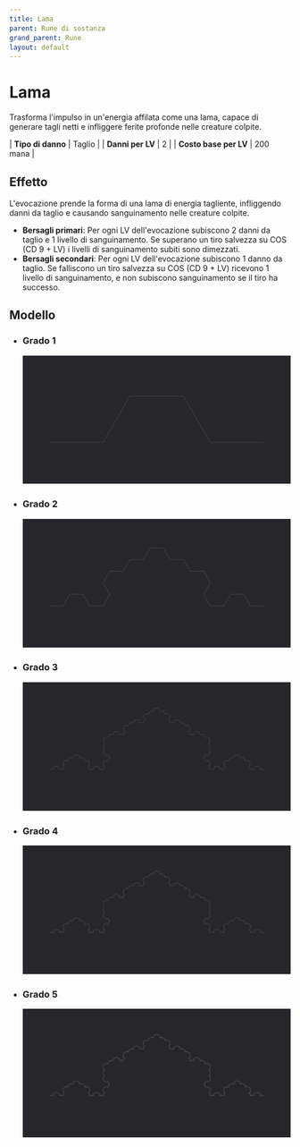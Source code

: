 ```yaml
---
title: Lama
parent: Rune di sostanza
grand_parent: Rune
layout: default
---
```


# **Lama**

Trasforma l'impulso in un'energia affilata come una lama, capace di generare tagli netti e infliggere ferite profonde nelle creature colpite.

| **Tipo di danno**      | Taglio                                    |
| **Danni per LV**       | 2                                         |
| **Costo base per LV**  | 200 mana                                  |

## Effetto
L'evocazione prende la forma di una lama di energia tagliente, infliggendo danni da taglio e causando sanguinamento nelle creature colpite.  
- **Bersagli primari**: Per ogni LV dell'evocazione subiscono 2 danni da taglio e 1 livello di sanguinamento. Se superano un tiro salvezza su COS (CD 9 + LV) i livelli di sanguinamento subiti sono dimezzati.
- **Bersagli secondari**: Per ogni LV dell'evocazione subiscono 1 danno da taglio. Se falliscono un tiro salvezza su COS (CD 9 + LV) ricevono 1 livello di sanguinamento, e non subiscono sanguinamento se il tiro ha successo.

## Modello
- ### Grado 1<br>
  ![Grado 1](1.png "Grado 1")
- ### Grado 2<br>
  ![Grado 2](2.png "Grado 2")
- ### Grado 3<br>
  ![Grado 3](3.png "Grado 3")
- ### Grado 4<br>
  ![Grado 4](4.png "Grado 4")
- ### Grado 5<br>
  ![Grado 5](5.png "Grado 5")
